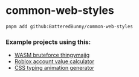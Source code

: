 # common-web-styles

```sh
pnpm add github:BatteredBunny/common-web-styles
```

### Example projects using this:
- [WASM bruteforce thingymajig](https://github.com/BatteredBunny/wasm-bruteforce)
- [Roblox account value calculator](https://github.com/BatteredBunny/roblox-account-value)
- [CSS typing animation generator](https://github.com/BatteredBunny/css-typing-gen)